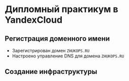 # Дипломный практикум в YandexCloud
## Регистрация доменного имени
- Зарегистрирован домен `ZHUKOPS.RU`
- Настроено управление DNS для домена `ZHUKOPS.RU`
## Создание инфраструктуры
